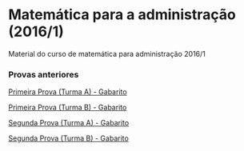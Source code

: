 # Matemática para a administração (2016/1)
Material do curso de matemática para administração 2016/1

### **Provas anteriores**

[Primeira Prova (Turma A) - Gabarito](http://nbviewer.jupyter.org/github/brosiv/mac119_2016-1/blob/master/Prova1_TurmaA_2016-1.ipynb)

[Primeira Prova (Turma B) - Gabarito](http://nbviewer.jupyter.org/github/brosiv/mac119_2016-1/blob/master/Prova1_TurmaB_2016-1.ipynb)

[Segunda Prova (Turma A) - Gabarito](http://nbviewer.jupyter.org/github/brosiv/mac119_2016-1/blob/master/Prova2_TurmaA_2016-1.ipynb)

[Segunda Prova (Turma B) - Gabarito](http://nbviewer.jupyter.org/github/brosiv/mac119_2016-1/blob/master/Prova2_TurmaB_2016-1.ipynb)
